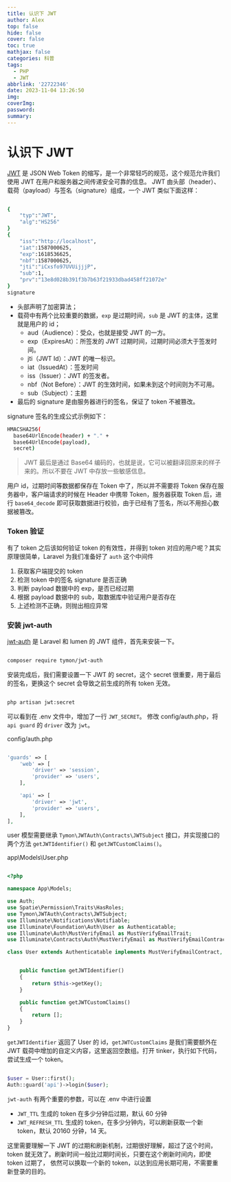 ```yaml
---
title: 认识下 JWT
author: Alex
top: false
hide: false
cover: false
toc: true
mathjax: false
categories: 科普
tags:
  - PHP
  - JWT
abbrlink: '22722346'
date: 2023-11-04 13:26:50
img:
coverImg:
password:
summary:
---
```


# 认识下 JWT

[JWT](https://jwt.io/) 是 JSON Web Token 的缩写，是一个非常轻巧的规范，这个规范允许我们使用 JWT 在用户和服务器之间传递安全可靠的信息。
JWT 由头部（header）、载荷（payload）与签名（signature）组成，一个 JWT 类似下面这样：

```bash

{
    "typ":"JWT",
    "alg":"HS256"
}
{
    "iss":"http://localhost",
    "iat":1587000625,
    "exp":1618536625,
    "nbf":1587000625,
    "jti":"iCxsfo97UVUijjjP",
    "sub":1,
    "prv":"13e8d028b391f3b7b63f21933dbad458ff21072e"
}
signature

```


- 头部声明了加密算法；
- 载荷中有两个比较重要的数据，`exp` 是过期时间，`sub` 是 JWT 的主体，这里就是用户的 id；
    - aud（Audience）：受众，也就是接受 JWT 的一方。
    - exp（ExpiresAt）：所签发的 JWT 过期时间，过期时间必须大于签发时间。
    - jti（JWT Id）：JWT 的唯一标识。
    - iat（IssuedAt）：签发时间
    - iss（Issuer）：JWT 的签发者。
    - nbf（Not Before）：JWT 的生效时间，如果未到这个时间则为不可用。
    - sub（Subject）：主题
- 最后的 signature 是由服务器进行的签名，保证了 token 不被篡改。

signature 签名的生成公式示例如下：

```bash
HMACSHA256(
  base64UrlEncode(header) + "." +
  base64UrlEncode(payload),
  secret)
```

> JWT 最后是通过 Base64 编码的，也就是说，它可以被翻译回原来的样子来的。所以不要在 JWT 中存放一些敏感信息。

用户 id，过期时间等数据都保存在 Token 中了，所以并不需要将 Token 保存在服务器中，客户端请求的时候在 Header 中携带 Token，服务器获取 Token 后，进行 `base64_decode`  即可获取数据进行校验，由于已经有了签名，所以不用担心数据被篡改。

### Token 验证

有了 token 之后该如何验证 token 的有效性，并得到 token 对应的用户呢？其实原理很简单，Laravel 为我们准备好了 `auth` 这个中间件

1. 获取客户端提交的 token
2. 检测 token 中的签名 signature 是否正确
3. 判断 payload 数据中的 exp，是否已经过期
4. 根据 payload 数据中的 sub，取数据库中验证用户是否存在
5. 上述检测不正确，则抛出相应异常

### 安装 jwt-auth

[jwt-auth](https://github.com/tymondesigns/jwt-auth) 是 Laravel 和 lumen 的 JWT 组件，首先来安装一下。

```bash

composer require tymon/jwt-auth

```

安装完成后，我们需要设置一下 JWT 的 secret，这个 secret 很重要，用于最后的签名，更换这个 secret 会导致之前生成的所有 token 无效。

```bash

php artisan jwt:secret

```

可以看到在 .env 文件中，增加了一行 `JWT_SECRET`。
修改 config/auth.php，将 `api guard` 的 `driver` 改为 `jwt`。

config/auth.php

```php

'guards' => [
    'web' => [
        'driver' => 'session',
        'provider' => 'users',
    ],

    'api' => [
        'driver' => 'jwt',
        'provider' => 'users',
    ],
],

```

user 模型需要继承 `Tymon\JWTAuth\Contracts\JWTSubject` 接口，并实现接口的两个方法 `getJWTIdentifier()` 和 `getJWTCustomClaims()`。

app\Models\User.php


```php

<?php

namespace App\Models;

use Auth;
use Spatie\Permission\Traits\HasRoles;
use Tymon\JWTAuth\Contracts\JWTSubject;
use Illuminate\Notifications\Notifiable;
use Illuminate\Foundation\Auth\User as Authenticatable;
use Illuminate\Auth\MustVerifyEmail as MustVerifyEmailTrait;
use Illuminate\Contracts\Auth\MustVerifyEmail as MustVerifyEmailContract;

class User extends Authenticatable implements MustVerifyEmailContract, JWTSubject


    public function getJWTIdentifier()
    {
        return $this->getKey();
    }

    public function getJWTCustomClaims()
    {
        return [];
    }
}

```

`getJWTIdentifier` 返回了 User 的 id，`getJWTCustomClaims` 是我们需要额外在 JWT 载荷中增加的自定义内容，这里返回空数组。打开 tinker，执行如下代码，尝试生成一个 token。

```php

$user = User::first();
Auth::guard('api')->login($user);

```


`jwt-auth` 有两个重要的参数，可以在 .env 中进行设置

- `JWT_TTL` 生成的 token 在多少分钟后过期，默认 60 分钟
- `JWT_REFRESH_TTL`   生成的 token，在多少分钟内，可以刷新获取一个新 token，默认 20160 分钟，14 天。


这里需要理解一下 JWT 的过期和刷新机制，过期很好理解，超过了这个时间，token 就无效了。刷新时间一般比过期时间长，只要在这个刷新时间内，即使 token 过期了， 依然可以换取一个新的 token，以达到应用长期可用，不需要重新登录的目的。
